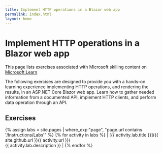 ```yaml
---
title: Implement HTTP operations in a Blazor web app
permalink: index.html
layout: home
---
```


# Implement HTTP operations in a Blazor web app

This page lists exercises associated with Microsoft skilling content on [Microsoft Learn](https://learn.microsoft.com)

The following exercises are designed to provide you with a hands-on learning experience implementing HTTP operations, and rendering the results, in an ASP.NET Core Blazor web app. Learn how to gather needed information from a documented API, implement HTTP clients, and perform data operation through an API. 

## Exercises

{% assign labs = site.pages | where_exp:"page", "page.url contains '/Instructions/Labs'" %}
{% for activity in labs  %}
| [{{ activity.lab.title }}]({{ site.github.url }}{{ activity.url }}) <br/> {{ activity.lab.description }} |
{% endfor %}

